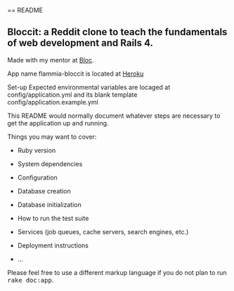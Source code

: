 == README
## Bloccit: a Reddit clone to teach the fundamentals of web development and Rails 4.

Made with my mentor at [Bloc](http://bloc.io).

App name flammia-bloccit is located at [Heroku](http://flammia-bloccit.herokuapp.com/)

Set-up
Expected environmental variables are locaged at config/application.yml and its blank template config/application.example.yml

This README would normally document whatever steps are necessary to get the
application up and running.

Things you may want to cover:

* Ruby version

* System dependencies

* Configuration

* Database creation

* Database initialization

* How to run the test suite

* Services (job queues, cache servers, search engines, etc.)

* Deployment instructions

* ...


Please feel free to use a different markup language if you do not plan to run
<tt>rake doc:app</tt>.
